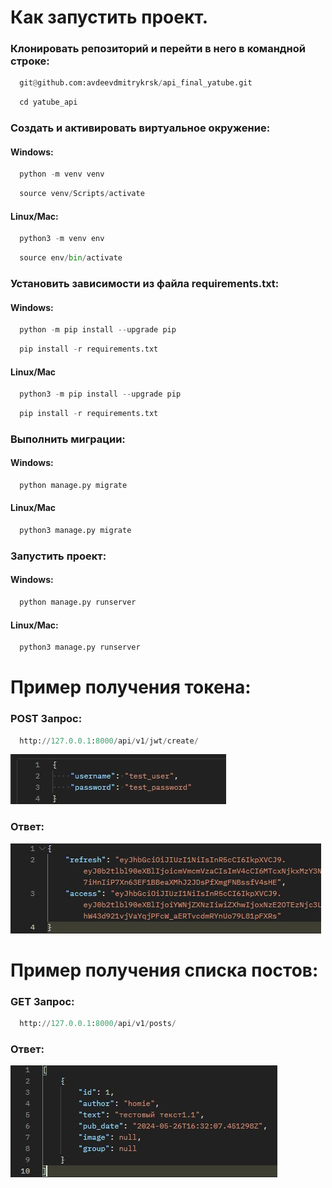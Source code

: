 # Как запустить проект.
### **Клонировать репозиторий и перейти в него в командной строке:**
```python 
  git@github.com:avdeevdmitrykrsk/api_final_yatube.git
```
```python
  cd yatube_api
```
### **Cоздать и активировать виртуальное окружение:**
#### Windows:
```python
  python -m venv venv
```
```python
  source venv/Scripts/activate
```
#### Linux/Mac:
```python
  python3 -m venv env
```
```python
  source env/bin/activate
```
### **Установить зависимости из файла requirements.txt:**
#### Windows:
```python
  python -m pip install --upgrade pip
```
```python
  pip install -r requirements.txt
```
#### Linux/Mac
```python
  python3 -m pip install --upgrade pip
```
```python
  pip install -r requirements.txt
```
### **Выполнить миграции:**
#### Windows:
```python
  python manage.py migrate
```
#### Linux/Mac
```python
  python3 manage.py migrate
```
### **Запустить проект:**
#### Windows:
```python
  python manage.py runserver
```
#### Linux/Mac:
```python
  python3 manage.py runserver
```
# Пример получения токена:
### POST Запрос:
```python
  http://127.0.0.1:8000/api/v1/jwt/create/
```
![token_create_request](https://github.com/avdeevdmitrykrsk/api_final_yatube/blob/master/create_token_request.jpg)
### Ответ:
![token_create_response](https://github.com/avdeevdmitrykrsk/api_final_yatube/blob/master/create_token_response.jpg)
# Пример получения списка постов:
### GET Запрос:
```python
  http://127.0.0.1:8000/api/v1/posts/
```
### Ответ:
![post_listResponse](https://github.com/avdeevdmitrykrsk/api_final_yatube/blob/master/post_list_response.jpg)

